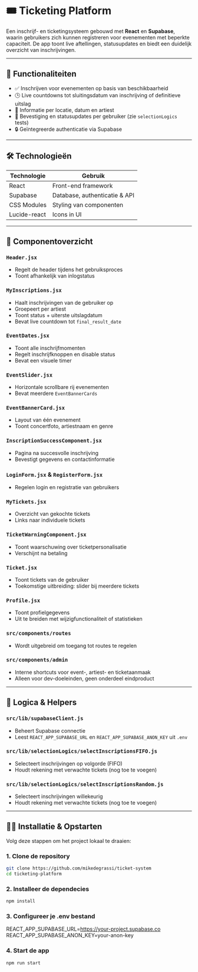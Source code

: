 # 🎟️ Ticketing Platform

Een inschrijf- en ticketingsysteem gebouwd met **React** en **Supabase**, waarin gebruikers zich kunnen registreren voor evenementen met beperkte capaciteit. De app toont live aftellingen, statusupdates en biedt een duidelijk overzicht van inschrijvingen.

---

## 🚀 Functionaliteiten

- ✅ Inschrijven voor evenementen op basis van beschikbaarheid  
- 🕒 Live countdowns tot sluitingsdatum van inschrijving of definitieve uitslag  
- 📍 Informatie per locatie, datum en artiest  
- 📩 Bevestiging en statusupdates per gebruiker (zie `selectionLogics` tests)  
- 🔒 Geïntegreerde authenticatie via Supabase  

---

## 🛠️ Technologieën

| Technologie     | Gebruik                            |
|-----------------|-------------------------------------|
| React           | Front-end framework                 |
| Supabase        | Database, authenticatie & API       |
| CSS Modules     | Styling van componenten             |
| Lucide-react    | Icons in UI                         |

---

## 📂 Componentoverzicht

### `Header.jsx`
- Regelt de header tijdens het gebruiksproces  
- Toont afhankelijk van inlogstatus  

### `MyInscriptions.jsx`
- Haalt inschrijvingen van de gebruiker op  
- Groepeert per artiest  
- Toont status + uiterste uitslagdatum  
- Bevat live countdown tot `final_result_date`  

### `EventDates.jsx`
- Toont alle inschrijfmomenten  
- Regelt inschrijfknoppen en disable status  
- Bevat een visuele timer  

### `EventSlider.jsx`
- Horizontale scrollbare rij evenementen  
- Bevat meerdere `EventBannerCards`  

### `EventBannerCard.jsx`
- Layout van één evenement  
- Toont concertfoto, artiestnaam en genre  

### `InscriptionSuccessComponent.jsx`
- Pagina na succesvolle inschrijving  
- Bevestigt gegevens en contactinformatie  

### `LoginForm.jsx` & `RegisterForm.jsx`
- Regelen login en registratie van gebruikers  

### `MyTickets.jsx`
- Overzicht van gekochte tickets  
- Links naar individuele tickets  

### `TicketWarningComponent.jsx`
- Toont waarschuwing over ticketpersonalisatie  
- Verschijnt na betaling  

### `Ticket.jsx`
- Toont tickets van de gebruiker  
- Toekomstige uitbreiding: slider bij meerdere tickets  

### `Profile.jsx`
- Toont profielgegevens  
- Uit te breiden met wijzigfunctionaliteit of statistieken  

### `src/components/routes`
- Wordt uitgebreid om toegang tot routes te regelen  

### `src/components/admin`
- Interne shortcuts voor event-, artiest- en ticketaanmaak  
- Alleen voor dev-doeleinden, geen onderdeel eindproduct  

---

## 🔧 Logica & Helpers

### `src/lib/supabaseClient.js`
- Beheert Supabase connectie  
- Leest `REACT_APP_SUPABASE_URL` en `REACT_APP_SUPABASE_ANON_KEY` uit `.env`  

### `src/lib/selectionLogics/selectInscriptionsFIFO.js`
- Selecteert inschrijvingen op volgorde (FIFO)  
- Houdt rekening met verwachte tickets (nog toe te voegen)  

### `src/lib/selectionLogics/selectInscriptionsRandom.js`
- Selecteert inschrijvingen willekeurig  
- Houdt rekening met verwachte tickets (nog toe te voegen)  

---

## 🧑‍💻 Installatie & Opstarten

Volg deze stappen om het project lokaal te draaien:

### 1. Clone de repository
```bash
git clone https://github.com/mikedegrassi/ticket-system
cd ticketing-platform
```

### 2. Installeer de dependecies
```bash
npm install
```

### 3. Configureer je .env bestand
REACT_APP_SUPABASE_URL=https://your-project.supabase.co
REACT_APP_SUPABASE_ANON_KEY=your-anon-key

### 4. Start de app
```bash
npm run start
```